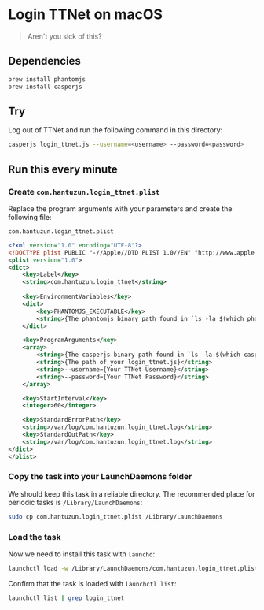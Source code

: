 # Login TTNet on macOS
> Aren't you sick of this?

## Dependencies 

```sh
brew install phantomjs
brew install casperjs
```


## Try 

Log out of TTNet and run the following command in this directory:

```sh
casperjs login_ttnet.js --username=<username> --password=<password>
```

## Run this every minute


### Create `com.hantuzun.login_ttnet.plist`
Replace the program arguments with your parameters and create the following file: 

`com.hantuzun.login_ttnet.plist`
```xml
<?xml version="1.0" encoding="UTF-8"?>
<!DOCTYPE plist PUBLIC "-//Apple//DTD PLIST 1.0//EN" "http://www.apple.com/DTDs/PropertyList-1.0.dtd">
<plist version="1.0">
<dict>
    <key>Label</key>
    <string>com.hantuzun.login_ttnet</string>
    
    <key>EnvironmentVariables</key>
    <dict>
        <key>PHANTOMJS_EXECUTABLE</key>
        <string>{The phantomjs binary path found in `ls -la $(which phantomjs)`}</string>
    </dict>

    <key>ProgramArguments</key>
    <array>
        <string>{The casperjs binary path found in `ls -la $(which casperjs)`}</string>
        <string>{The path of your login_ttnet.js}</string>
        <string>--username={Your TTNet Username}</string>
        <string>--password={Your TTNet Password}</string>
    </array>

    <key>StartInterval</key>
    <integer>60</integer>

    <key>StandardErrorPath</key>
    <string>/var/log/com.hantuzun.login_ttnet.log</string>
    <key>StandardOutPath</key>
    <string>/var/log/com.hantuzun.login_ttnet.log</string>
</dict>
</plist>
```

### Copy the task into your LaunchDaemons folder

We should keep this task in a reliable directory. The recommended place for periodic tasks is `/Library/LaunchDaemons`:

```sh
sudo cp com.hantuzun.login_ttnet.plist /Library/LaunchDaemons
```


### Load the task

Now we need to install this task with `launchd`:

```sh
launchctl load -w /Library/LaunchDaemons/com.hantuzun.login_ttnet.plist
```

Confirm that the task is loaded with `launchctl list`:

```sh
launchctl list | grep login_ttnet
```
